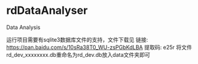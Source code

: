 # rdDataAnalyser
Data Analysis

运行项目需要有sqlite3数据库文件的支持，文件下载见
链接: https://pan.baidu.com/s/10sRa38T0_WU-zsPGbKdLBA 提取码: e25r 
将文件rd_dev_xxxxxxxx.db重命名为rd_dev.db放入data文件夹即可
